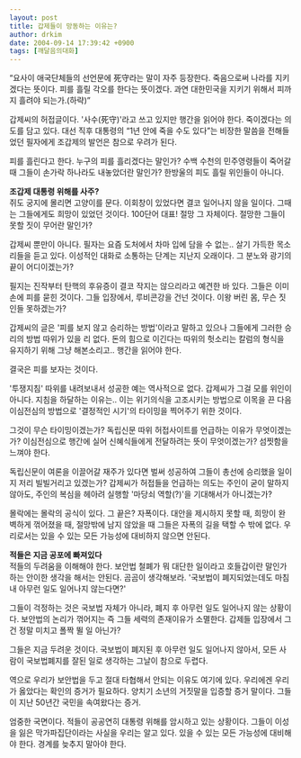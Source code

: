 ```yaml
---
layout: post
title: 갑제들이 망동하는 이유는?
author: drkim
date: 2004-09-14 17:39:42 +0900
tags: [깨달음의대화]
---
```

 “요사이 애국단체들의 선언문에 死守라는 말이 자주 등장한다. 죽음으로써 나라를 지키겠다는 뜻이다. 피를 흘릴 각오를 한다는 뜻이겠다. 과연 대한민국을 지키기 위해서 피까지 흘려야 되는가.(하략)”    
  
갑제씨의 허접글이다. '사수(死守)'라고 쓰고 있지만 행간을 읽어야 한다. 죽이겠다는 의도를 담고 있다. 대선 직후 대통령의 “1년 안에 죽을 수도 있다”는 비장한 말씀을 전해들었던 필자에게 조갑제의 발언은 참으로 우려가 된다.    
  
피를 흘린다고 한다. 누구의 피를 흘리겠다는 말인가? 수백 수천의 민주영령들이 죽어갈 때 그들이 손가락 하나라도 내놓았더란 말인가? 한방울의 피도 흘릴 위인들이 아니다.    
  
**조갑제 대통령 위해를 사주?**  
쥐도 궁지에 몰리면 고양이를 문다. 이회창이 있었다면 결코 일어나지 않을 일이다. 그때는 그들에게도 희망이 있었던 것이다. 100단어 대표! 절망 그 자체이다. 절망한 그들이 못할 짓이 무어란 말인가?    
  
갑제씨 뿐만이 아니다. 필자는 요즘 도처에서 차마 입에 담을 수 없는.. 살기 가득한 목소리들을 듣고 있다. 이성적인 대화로 소통하는 단계는 지난지 오래이다. 그 분노와 광기의 끝이 어디이겠는가?    
  
필지는 진작부터 탄핵의 후유증이 결코 작지는 않으리라고 예견한 바 있다. 그들은 이미 손에 피를 묻힌 것이다. 그들 입장에서, 루비콘강을 건넌 것이다. 이왕 버린 몸, 무슨 짓인들 못하겠는가?    
  
갑제씨의 글은 '피를 보지 않고 승리하는 방법'이라고 말하고 있으나 그들에게 그러한 승리의 방법 따위가 있을 리 없다. 돈의 힘으로 이긴다는 따위의 헛소리는 칼럼의 형식을 유지하기 위해 그냥 해본소리고.. 행간을 읽어야 한다.    
  
결국은 피를 보자는 것이다.    
  
'투쟁지침' 따위를 내려보내서 성공한 예는 역사적으로 없다. 갑제씨가 그걸 모를 위인이 아니다. 지침을 하달하는 이유는.. 이는 위기의식을 고조시키는 방법으로 이목을 끈 다음 이심전심의 방법으로 '결정적인 시기'의 타이밍을 찍어주기 위한 것이다. 
  
  
그것이 무슨 타이밍이겠는가? 독립신문 따위 허접사이트를 언급하는 이유가 무엇이겠는가? 이심전심으로 행간에 실어 신혜식들에게 전달하려는 뜻이 무엇이겠는가? 섬찟함을 느껴야 한다.    
  
독립신문이 여론을 이끌어갈 재주가 있다면 벌써 성공하여 그들이 총선에 승리했을 일이지 저리 빌빌거리고 있겠는가? 갑제씨가 허접들을 언급하는 의도는 주인이 굳이 말하지 않아도, 주인의 복심을 헤아려 실행할 '마당쇠 역할(?)'을 기대해서가 아니겠는가?    
  
몰락에는 몰락의 공식이 있다. 그 끝은? 자폭이다. 대안을 제시하지 못할 때, 희망이 완벽하게 꺾어졌을 때, 절망밖에 남지 않았을 때 그들은 자폭의 길을 택할 수 밖에 없다. 우리로서는 있을 수 있는 모든 가능성에 대비하지 않으면 안된다.    
  
**적들은 지금 공포에 빠져있다**  
적들의 두려움을 이해해야 한다. 보안법 철폐가 뭐 대단한 일이라고 호들갑이란 말인가 하는 안이한 생각을 해서는 안된다. 곰곰이 생각해보라. '국보법이 폐지되었는데도 마침내 아무런 일도 일어나지 않는다면?'    
  
그들이 걱정하는 것은 국보법 자체가 아니라, 폐지 후 아무런 일도 일어나지 않는 상황이다. 보안법의 논리가 꺾어지는 즉 그들 세력의 존재이유가 소멸한다. 갑제들 입장에서 그건 정말 미치고 폴짝 뛸 일 아닌가?    
  
그들은 지금 두려운 것이다. 국보법이 폐지된 후 아무런 일도 일어나지 않아서, 모든 사람이 국보법폐지를 잘된 일로 생각하는 그날이 참으로 두렵다.    
  
역으로 우리가 보안법을 두고 절대 타협해서 안되는 이유도 여기에 있다. 우리에겐 우리가 옳았다는 확인의 증거가 필요하다. 양치기 소년의 거짓말을 입증할 증거 말이다. 그들이 지난 50년간 국민을 속여왔다는 증거.    
  
엄중한 국면이다. 적들이 공공연히 대통령 위해를 암시하고 있는 상황이다. 그들이 이성을 잃은 막가파집단이라는 사실을 우리는 알고 있다. 있을 수 있는 모든 가능성에 대비해야 한다. 경계를 늦추지 말아야 한다.